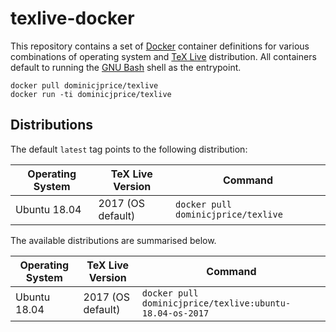 texlive-docker
==============

This repository contains a set of [Docker](http://docker.com) container
definitions for various combinations of operating system and
[TeX Live](https://www.tug.org/texlive/) distribution. All containers default
to running the [GNU Bash](https://www.gnu.org/software/bash/) shell as the
entrypoint.

```shell
docker pull dominicjprice/texlive
docker run -ti dominicjprice/texlive
```

Distributions
-------------

The default `latest` tag points to the following distribution:

Operating System | TeX Live Version | Command
---------------- | ---------------- | -------
Ubuntu 18.04 | 2017 (OS default) | `docker pull dominicjprice/texlive`

The available distributions are summarised below.

Operating System | TeX Live Version | Command
---------------- | ---------------- | -------
Ubuntu 18.04 | 2017 (OS default) | `docker pull dominicjprice/texlive:ubuntu-18.04-os-2017`
